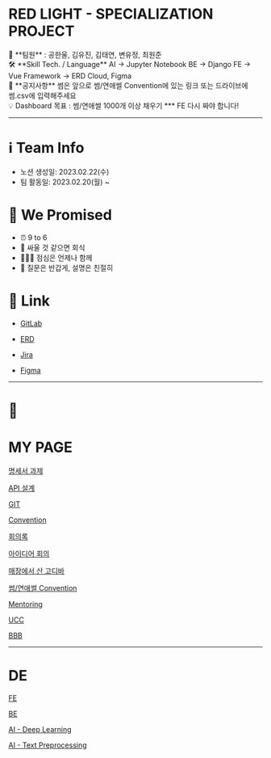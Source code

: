 # RED LIGHT - SPECIALIZATION PROJECT

<aside>
👤 **팀원** : 공한울, 김유진, 김태연, 변유정, 최원준

</aside>

<aside>
🛠 **Skill Tech. / Language**
AI → Jupyter Notebook
BE → Django
FE → Vue
Framework → ERD Cloud, Figma

</aside>

<aside>
📌 **공지사항**
썸은 앞으로 썸/연애썰 Convention에 있는 링크 또는 드라이브에 썸.csv에 입력해주세요

</aside>

<aside>
💡 Dashboard
목표 : 썸/연애썰 1000개 이상 채우기
*** FE 다시 짜야 합니다!

</aside>

---

# ℹ️ Team Info

- 노션 생성일: 2023.02.22(수)
- 팀 활동일: 2023.02.20(월) ~

# 🤙 We Promised

- ⏰ 9 to 6
- 🍻 싸울 것 같으면 회식
- 👨‍👧‍👧 점심은 언제나 함께
- 👐 질문은 반갑게, 설명은 친절히

# 🔗 Link

- [GitLab](https://lab.ssafy.com/s08-ai-speech-sub1/S08P21A109)
- [ERD](https://www.erdcloud.com/d/4cFahTvZJFuvmwfpr)

- [Jira](https://ssafy.atlassian.net/jira/software/c/projects/S08P21A109/boards/1594?assignee=63ad3772741248746bf6ad11)

- [Figma](https://www.figma.com/file/4IXIyE8kGcnydds7tcE5sK/Untitled?node-id=0%3A1&t=2CldJqATKhvjjduB-1)

---

# 📁

# MY PAGE

[명세서 과제](https://www.notion.so/55113cd1a693405e9c69e229dc877a15)

[API 설계](https://www.notion.so/API-89d014ace00240ec81de0963e84a0fe8)

[GIT](https://www.notion.so/GIT-b862fcdb864744c596cb59e51aac9bee)

[Convention](https://www.notion.so/Convention-b5bceb711ce74ee2b4c190b81e493958)

[회의록](https://www.notion.so/3b5e970edeba48678c9a2c91a8eab226)

[아이디어 회의](https://www.notion.so/ffe9c7b175c74f6c9ec71bbc0521b5dc)

[매장에서 산 고디바](https://www.notion.so/54f93d39b38746b6ae23a9584d310474)

[썸/연애썰 Convention](https://www.notion.so/Convention-5c331863329c4d709bfa5abeda05b9a3)

[Mentoring](https://www.notion.so/Mentoring-0819d165306b4def9f8cfd649b452103)

[UCC](https://www.notion.so/UCC-94da27aca1e24754843111347490677c)

[BBB](https://www.notion.so/BBB-92dbb2a4b0a84c31b284bc67f5f17bee)

---

# DE

[FE](https://www.notion.so/FE-921b051cb2c94bb282ff8f2a4dfe3585)

[BE](https://www.notion.so/BE-bb8925328f9a482db8ec06021116d16d)

[AI - Deep Learning](https://www.notion.so/AI-Deep-Learning-b98045d07e10447d9d88862beaf66da6)

[AI - Text Preprocessing](https://www.notion.so/AI-Text-Preprocessing-ae44724b4dbd44918c15a272ed36d639)
